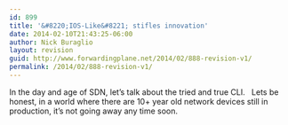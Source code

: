 ```yaml
---
id: 899
title: '&#8220;IOS-Like&#8221; stifles innovation'
date: 2014-02-10T21:43:25-06:00
author: Nick Buraglio
layout: revision
guid: http://www.forwardingplane.net/2014/02/888-revision-v1/
permalink: /2014/02/888-revision-v1/
---
```

In the day and age of SDN, let&#8217;s talk about the tried and true CLI.   Lets be honest, in a world where there are 10+ year old network devices still in production, it&#8217;s not going away any time soon.